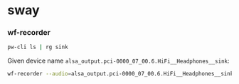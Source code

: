 # sway

### wf-recorder
```sh
pw-cli ls | rg sink
```
Given device name `alsa_output.pci-0000_07_00.6.HiFi__Headphones__sink`:
```sh
wf-recorder --audio=alsa_output.pci-0000_07_00.6.HiFi__Headphones__sink.monitor
```
